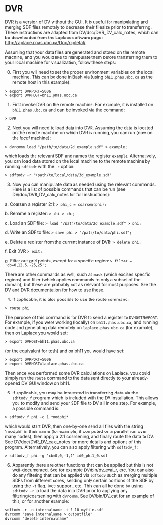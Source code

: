 # DVR

DVR is a version of DV without the GUI. It is useful for manipulating and merging SDF files remotely to decrease their filesize prior to transferring.  These instructions are adapted from DV/doc/DVR_DV_calc_notes, which can be downloaded from the Laplace software page: http://laplace.phas.ubc.ca/Doc/rnpletal/

Assuming that your data files are generated and stored on the remote machine, and you would like to manipulate them before transferring them to your local machine for visualization, follow these steps:

0. First you will need to set the proper environment variables on the local
machine. This can be done in Bash via (using `bh11.phas.ubc.ca` as the remote
host in this example):

```
> export DVRPORT=5006
> export DVRHOST=bh11.phas.ubc.ca
```

1. First invoke DVR on the remote machine. For example, it is installed on
`bh11.phas.ubc.ca` and can be invoked via the command:

```
> DVR
```

2. Next you will need to load data into DVR. Assuming the data is located on
the remote machine on which DVR is running, you can run (now on the *local*
machine):

```
> dvrcomm load "/path/to/data/2d_example.sdf" > example;
```

which loads the relevant SDF and names the register `example`. Alternatively,
you can load data stored on the local machine to the remote machine by running `sdftodv` with the `-r` option:

```
> sdftodv -r "/path/to/local/data/3d_example.sdf"
```

3. Now you can manipulate data as needed using the relevant commands. Here is
a list of possible commands that can be run (see DV/doc/DVR_DV_calc_notes
for full instructions):

  a. Coarsen a register 2:1:
  `> phi_c = coarsen(phi);`
  
  b. Rename a register:
  `> phi > chi;`
  
  c. Load an SDF file:
  `> load "/path/to/data/2d_example.sdf" > phi;`
  
  d. Write an SDF to file:
  `> save phi > "/path/to/data/phi.sdf";`
  
  e. Delete a register from the current instance of DVR:
  `> delete phi;`

  f. Exit DVR
  `> exit;`

  g. Filter out grid points, except for a specific region:
  `> filter = 'cb=0,12.5,-25,25';`

There are other commands as well, such as `mask` (which excises specific regions)
and filter (which applies commands to only a subset of the domain), but these
are probably not as relevant for most purposes. See the DV and DVR
documentation for how to use these.

4. If applicable, it is also possible to use the route command:

```
> route phi
```

The purpose of this command is for DVR to send a register to `DVHOST`/`DVPORT`. For
example, if you were working (locally) on `bh11.phas.ubc.ca`, and running code
and generating data remotely on `laplace.phas.ubc.ca` (for example), then on
Laplace you would set:

```
> export DVHOST=bh11.phas.ubc.ca
```

(or the equivalent for tcsh) and on bh11 you would have set:

```
> export DVRPORT=5006
> export DVRHOST=laplace.phas.ubc.ca
```

Then once you performed some DVR calculations on Laplace, you could simply run
the `route` command to the data sent directly to your already-opened DV GUI
window on bh11.

5. If applicable, you may be interested in transferring data via the `sdftodv_f`
program which is included with the DV installation. This allows you to modify
and send your SDF file to DV all in one step. For example, a possible command
is:

```
> sdftodv_f phi -c 1 *modphi*
```

which would start DVR, then one-by-one send all files with the string 'modphi'
in their name (for example, if computed on a parallel run over many nodes),
then apply a 2:1 coarsening, and finally route the data to DV. See
DV/doc/DVR_DV_calc_notes for more details and options of this program.
Alternatively, you can also apply filtering with `sdftodv_f`:

```
> sdftodv_f phi -g 'cb=0,0,-1,1' id0_phi1_0.sdf
```

6. Apparently there are other functions that can be applied but this is not
well-documented. See for example DV/bin/dv_eval_r, etc. You can also do any
filtering that can be applied via `sdftodv` such as merging multiple SDFs from
different cores, sending only certain portions of the SDF by using the `-t` flag,
ivec support, etc. This can all be done by using `sdftodv -r` to load the data
into DVR prior to applying any filtering/coarsening with `dvrcomm`. See
DV/bin/DV_cat for an example of this, or for another example:

```
sdftodv -r -n internalname -t 0 10 myfile.sdf
dvrcomm "save internalname > outputfile"
dvrcomm "delete internalname"
```
